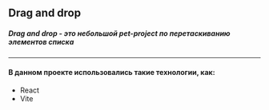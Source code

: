 ## Drag and drop
##### Drag and drop - это небольшой pet-project по перетаскиванию элементов списка
___
#### В данном проекте использовались такие технологии, как:
- React
- Vite